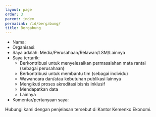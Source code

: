 ```yaml
---
layout: page
order: 3
parent: index
permalink: /id/bergabung/
title: Bergabung
---
```


- Nama:
- Organisasi:
- Saya adalah: Media/Perusahaan/Relawan/LSM/Lainnya
- Saya tertarik:
  - Berkontribusi untuk menyelesaikan permasalahan mata rantai (sebagai perusahaan)
  - Berkontribusi untuk membantu tim (sebagai individu)
  - Wawancara dan/atau kebutuhan publikasi lainnya
  - Mengikuti proses akreditasi bisnis inklusif
  - Mendapatkan data
  - Lainnya
- Komentar/pertanyaan saya:

Hubungi kami dengan penjelasan tersebut di Kantor Kemenko Ekonomi.

<!-- <button>Submit</button> -->

<!-- Atau hubungi kami via email ke kontak@inobisif.id  -->
